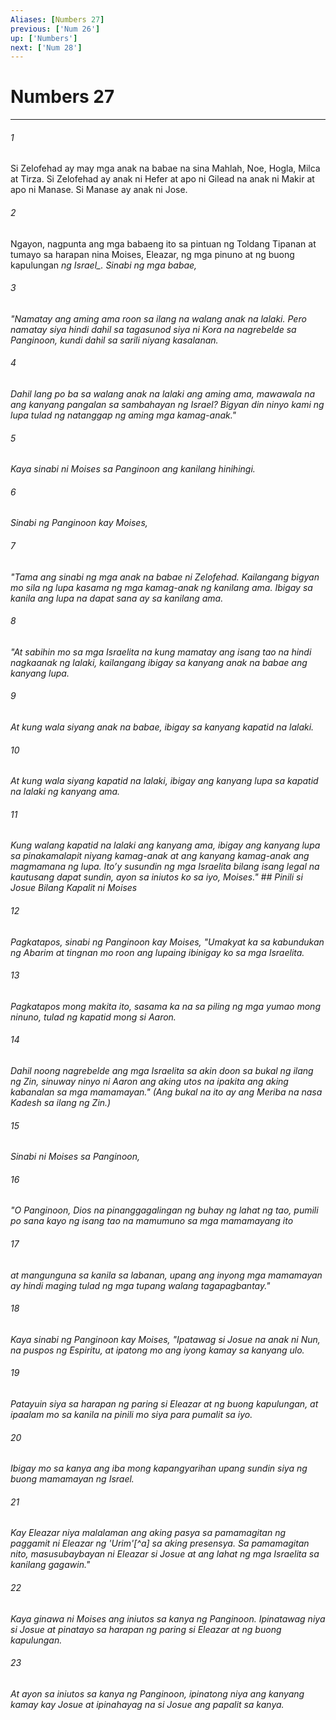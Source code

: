 ```yaml
---
Aliases: [Numbers 27]
previous: ['Num 26']
up: ['Numbers']
next: ['Num 28']
---
```

# Numbers 27

***






















###### 1 










Si Zelofehad ay may mga anak na babae na sina Mahlah, Noe, Hogla, Milca at Tirza. Si Zelofehad ay anak ni Hefer at apo ni Gilead na anak ni Makir at apo ni Manase. Si Manase ay anak ni Jose. 





















###### 2 










Ngayon, nagpunta ang mga babaeng ito sa pintuan ng Toldang Tipanan at tumayo sa harapan nina Moises, Eleazar, ng mga pinuno at ng buong kapulungan <i class="trans-change">ng Israel_. Sinabi ng mga babae, 





















###### 3 










"Namatay ang aming ama roon sa ilang na walang anak na lalaki. Pero namatay siya hindi dahil sa tagasunod siya ni Kora na nagrebelde sa Panginoon, kundi dahil sa sarili niyang kasalanan. 





















###### 4 










Dahil lang po ba sa walang anak na lalaki ang aming ama, mawawala na ang kanyang pangalan sa sambahayan ng Israel? Bigyan din ninyo kami ng lupa tulad ng natanggap ng aming mga kamag-anak." 





















###### 5 










Kaya sinabi ni Moises sa Panginoon ang kanilang hinihingi. 





















###### 6 










Sinabi ng Panginoon kay Moises, 





















###### 7 










"Tama ang sinabi ng mga anak na babae ni Zelofehad. Kailangang bigyan mo sila ng lupa kasama ng mga kamag-anak ng kanilang ama. Ibigay sa kanila ang lupa na dapat sana ay sa kanilang ama. 





















###### 8 










"At sabihin mo sa mga Israelita na kung mamatay ang isang tao na hindi nagkaanak ng lalaki, kailangang ibigay sa kanyang anak na babae ang kanyang lupa. 





















###### 9 










At kung wala siyang anak na babae, ibigay sa kanyang kapatid na lalaki. 





















###### 10 










At kung wala siyang kapatid na lalaki, ibigay ang kanyang lupa sa kapatid na lalaki ng kanyang ama. 





















###### 11 










Kung walang kapatid na lalaki ang kanyang ama, ibigay ang kanyang lupa sa pinakamalapit niyang kamag-anak at ang kanyang kamag-anak ang magmamana ng lupa. Itoʼy susundin ng mga Israelita bilang isang legal na kautusang dapat sundin, ayon sa iniutos ko sa iyo, Moises." ## Pinili si Josue Bilang Kapalit ni Moises 





















###### 12 










Pagkatapos, sinabi ng Panginoon kay Moises, "Umakyat ka sa kabundukan ng Abarim at tingnan mo roon ang lupaing ibinigay ko sa mga Israelita. 





















###### 13 










Pagkatapos mong makita ito, sasama ka na sa piling ng mga yumao mong ninuno, tulad ng kapatid mong si Aaron. 





















###### 14 










Dahil noong nagrebelde ang mga Israelita sa akin doon sa bukal ng ilang ng Zin, sinuway ninyo ni Aaron ang aking utos na ipakita ang aking kabanalan sa mga mamamayan." (Ang bukal na ito ay ang Meriba na nasa Kadesh sa ilang ng Zin.) 





















###### 15 










Sinabi ni Moises sa Panginoon, 





















###### 16 










"O Panginoon, Dios na pinanggagalingan ng buhay ng lahat ng tao, pumili po sana kayo ng isang tao na mamumuno sa mga mamamayang ito 





















###### 17 










at mangunguna sa kanila sa labanan, upang ang inyong mga mamamayan ay hindi maging tulad ng mga tupang walang tagapagbantay." 





















###### 18 










Kaya sinabi ng Panginoon kay Moises, "Ipatawag si Josue na anak ni Nun, na puspos ng Espiritu, at ipatong mo ang iyong kamay sa kanyang ulo. 





















###### 19 










Patayuin siya sa harapan ng paring si Eleazar at ng buong kapulungan, at ipaalam mo sa kanila na pinili mo siya para pumalit sa iyo. 





















###### 20 










Ibigay mo sa kanya ang iba mong kapangyarihan upang sundin siya ng buong mamamayan ng Israel. 





















###### 21 










Kay Eleazar niya malalaman ang aking pasya sa pamamagitan ng paggamit ni Eleazar ng 'Urim'[^a] sa aking presensya. Sa pamamagitan nito, masusubaybayan ni Eleazar si Josue at ang lahat ng mga Israelita sa kanilang gagawin." 





















###### 22 










Kaya ginawa ni Moises ang iniutos sa kanya ng Panginoon. Ipinatawag niya si Josue at pinatayo sa harapan ng paring si Eleazar at ng buong kapulungan. 





















###### 23 










At ayon sa iniutos sa kanya ng Panginoon, ipinatong niya ang kanyang kamay kay Josue at ipinahayag na si Josue ang papalit sa kanya.
